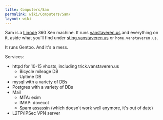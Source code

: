 ```yaml
---
title: Computers/Sam
permalink: wiki/Computers/Sam/
layout: wiki
---
```


Sam is a [Linode](http://www.linode.com/) 360 Xen machine. It runs
[vanstaveren.us](http://vanstaveren.us/) and everything on it, aside
what you'll find under
[sting.vanstaveren.us](http://sting.vanstaveren.us/) or
`home.vanstaveren.us`.

It runs Gentoo. And it's a mess.

Services:

-   httpd for 10-15 vhosts, including trick.vanstaveren.us
    -   Bicycle mileage DB
    -   Uptime DB
-   mysql with a variety of DBs
-   Postgres with a variety of DBs
-   Mail
    -   MTA: exim
    -   IMAP: dovecot
    -   Spam assassin (which doesn't work well anymore, it's out of
        date)
-   L2TP/IPSec VPN server

